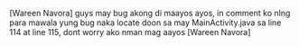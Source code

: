[Wareen Navora]
guys may bug akong di maayos ayos, in comment ko nlng para mawala yung bug 
naka locate doon sa may MainActivity.java sa line 114 at line 115, dont worry ako nman mag aayos
[Wareen Navora]
